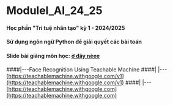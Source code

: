 # Modulel_AI_24_25
#### Học phần "Trí tuệ nhân tạo" kỳ 1 - 2024/2025
#### Sử dụng ngôn ngữ Python để giải quyết các bài toán
#### Slide bài giảng môn học: [ở đây nèee](https://github.com/haphucc/Modulel_AI_24_25/tree/main/Slide)

####|---Face Recognition Using Teachable Machine
####|   |---[https://teachablemachine.withgoogle.com/v1](https://teachablemachine.withgoogle.com/v1)
####|   |---[https://teachablemachine.withgoogle.com](https://teachablemachine.withgoogle.com) 
